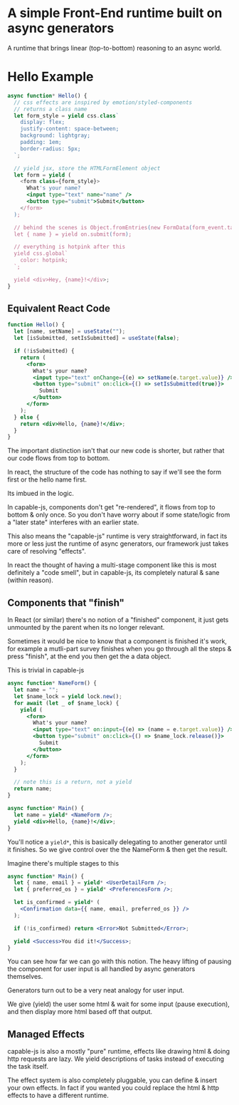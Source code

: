 # A simple Front-End runtime built on async generators

A runtime that brings linear (top-to-bottom) reasoning to an async world.

# Hello Example

```jsx
async function* Hello() {
  // css effects are inspired by emotion/styled-components
  // returns a class name
  let form_style = yield css.class`
    display: flex;
    justify-content: space-between;
    background: lightgray;
    padding: 1em;
    border-radius: 5px;
  `;

  // yield jsx, store the HTMLFormElement object
  let form = yield (
    <form class={form_style}>
      What's your name?
      <input type="text" name="name" />
      <button type="submit">Submit</button>
    </form>
  );

  // behind the scenes is Object.fromEntries(new FormData(form_event.target))
  let { name } = yield on.submit(form);

  // everything is hotpink after this
  yield css.global`
    color: hotpink;
  `;

  yield <div>Hey, {name}!</div>;
}
```

## Equivalent React Code

```jsx
function Hello() {
  let [name, setName] = useState("");
  let [isSubmitted, setIsSubmitted] = useState(false);

  if (!isSubmitted) {
    return (
      <form>
        What's your name?
        <input type="text" onChange={(e) => setName(e.target.value)} />
        <button type="submit" on:click={() => setIsSubmitted(true)}>
          Submit
        </button>
      </form>
    );
  } else {
    return <div>Hello, {name}!</div>;
  }
}
```

The important distinction isn't that our new code is shorter, but rather that our code flows from top to bottom.

In react, the structure of the code has nothing to say if we'll see the form first or the hello name first.

Its imbued in the logic.

In capable-js, components don't get "re-rendered", it flows from top to bottom & only once. So you don't have worry about if some state/logic from a "later state" interferes with an earlier state.

This also means the "capable-js" runtime is very straightforward, in fact its more or less just the runtime of async generators, our framework just takes care of resolving "effects".

In react the thought of having a multi-stage component like this is most definitely a "code smell", but in capable-js, its completely natural & sane (within reason).

## Components that "finish"

In React (or similar) there's no notion of a "finished" component, it just gets unmounted by the parent when its no longer relevant.

Sometimes it would be nice to know that a component is finished it's work, for example a mutli-part survey finishes when you go through all the steps & press "finish", at the end you then get the a data object.

This is trivial in capable-js

```jsx
async function* NameForm() {
  let name = "";
  let $name_lock = yield lock.new();
  for await (let _ of $name_lock) {
    yield (
      <form>
        What's your name?
        <input type="text" on:input={(e) => (name = e.target.value)} />
        <button type="submit" on:click={() => $name_lock.release()}>
          Submit
        </button>
      </form>
    );
  }

  // note this is a return, not a yield
  return name;
}

async function* Main() {
  let name = yield* <NameForm />;
  yield <div>Hello, {name}!</div>;
}
```

You'll notice a `yield*`, this is basically delegating to another generator until it finishes. So we give control over the the NameForm & then get the result.

Imagine there's multiple stages to this

```jsx
async function* Main() {
  let { name, email } = yield* <UserDetailForm />;
  let { preferred_os } = yield* <PreferencesForm />;

  let is_confirmed = yield* (
    <Confirmation data={{ name, email, preferred_os }} />
  );

  if (!is_confirmed) return <Error>Not Submitted</Error>;

  yield <Success>You did it!</Success>;
}
```

You can see how far we can go with this notion. The heavy lifting of pausing the component for user input is all handled by async generators themselves.

Generators turn out to be a very neat analogy for user input.

We give (yield) the user some html & wait for some input (pause execution), and then display more html based off that output.

## Managed Effects

capable-js is also a mostly "pure" runtime, effects like drawing html & doing http requests are lazy. We yield descriptions of tasks instead of executing the task itself.

The effect system is also completely pluggable, you can define & insert your own effects. In fact if you wanted you could replace the html & http effects to have a different runtime.
